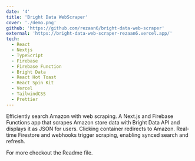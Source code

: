 ```yaml
---
date: '4'
title: 'Bright Data WebScraper'
cover: './demo.png'
github: 'https://github.com/rezaan6/bright-data-web-scraper'
external: 'https://bright-data-web-scraper-rezaan6.vercel.app/'
tech:
  - React
  - Nextjs
  - TypeScript
  - Firebase
  - Firebase Function
  - Bright Data
  - React Hot Toast
  - React Spin Kit
  - Vercel
  - TailwindCSS
  - Prettier
---
```


Efficiently search Amazon with web scraping. A Next.js and Firebase Functions app that scrapes Amazon store data with Bright Data API and displays it as JSON for users. Clicking container redirects to Amazon. Real-time Firestore and webhooks trigger scraping, enabling synced search and refresh.

For more checkout the Readme file.
